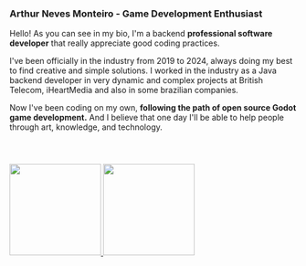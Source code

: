 ### Arthur Neves Monteiro - Game Development Enthusiast

Hello! As you can see in my bio, I'm a backend **professional software developer** that really appreciate good coding practices.

I've been officially in the industry from 2019 to 2024, always doing my best to find creative and simple solutions.
I worked in the industry as a Java backend developer in very dynamic and complex projects at British Telecom, iHeartMedia and also in some brazilian companies.

Now I've been coding on my own, **following the path of open source Godot game development.** And I believe that one day I'll be able to help people through art, knowledge, and technology.
#


<div style="display: inline_block"><br>
  <a href="https://github.com/ArthurNvs">
  <img height="160em" src="https://github-readme-stats.vercel.app/api?username=ArthurNvs&show_icons=true&theme=chartreuse-dark&include_all_commits=true&count_private=true"/>
  <img height="160em" src="https://github-readme-stats.vercel.app/api/top-langs/?username=ArthurNvs&layout=compact&langs_count=7&theme=chartreuse-dark"/>
</div>
